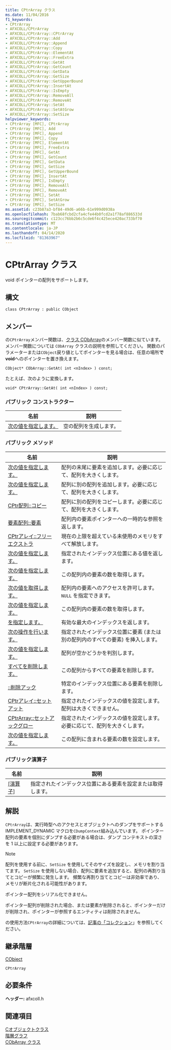 ```yaml
---
title: CPtrArray クラス
ms.date: 11/04/2016
f1_keywords:
- CPtrArray
- AFXCOLL/CPtrArray
- AFXCOLL/CPtrArray::CPtrArray
- AFXCOLL/CPtrArray::Add
- AFXCOLL/CPtrArray::Append
- AFXCOLL/CPtrArray::Copy
- AFXCOLL/CPtrArray::ElementAt
- AFXCOLL/CPtrArray::FreeExtra
- AFXCOLL/CPtrArray::GetAt
- AFXCOLL/CPtrArray::GetCount
- AFXCOLL/CPtrArray::GetData
- AFXCOLL/CPtrArray::GetSize
- AFXCOLL/CPtrArray::GetUpperBound
- AFXCOLL/CPtrArray::InsertAt
- AFXCOLL/CPtrArray::IsEmpty
- AFXCOLL/CPtrArray::RemoveAll
- AFXCOLL/CPtrArray::RemoveAt
- AFXCOLL/CPtrArray::SetAt
- AFXCOLL/CPtrArray::SetAtGrow
- AFXCOLL/CPtrArray::SetSize
helpviewer_keywords:
- CPtrArray [MFC], CPtrArray
- CPtrArray [MFC], Add
- CPtrArray [MFC], Append
- CPtrArray [MFC], Copy
- CPtrArray [MFC], ElementAt
- CPtrArray [MFC], FreeExtra
- CPtrArray [MFC], GetAt
- CPtrArray [MFC], GetCount
- CPtrArray [MFC], GetData
- CPtrArray [MFC], GetSize
- CPtrArray [MFC], GetUpperBound
- CPtrArray [MFC], InsertAt
- CPtrArray [MFC], IsEmpty
- CPtrArray [MFC], RemoveAll
- CPtrArray [MFC], RemoveAt
- CPtrArray [MFC], SetAt
- CPtrArray [MFC], SetAtGrow
- CPtrArray [MFC], SetSize
ms.assetid: c23b87a3-bf84-49d6-a66b-61e999d0938a
ms.openlocfilehash: 7bab68fcbd2cfa4cfe44b0fcd2a1f78af886533d
ms.sourcegitcommit: c123cc76bb2b6c5cde6f4c425ece420ac733bf70
ms.translationtype: MT
ms.contentlocale: ja-JP
ms.lasthandoff: 04/14/2020
ms.locfileid: "81363967"
---
```

# <a name="cptrarray-class"></a>CPtrArray クラス

void ポインターの配列をサポートします。

## <a name="syntax"></a>構文

```
class CPtrArray : public CObject
```

## <a name="members"></a>メンバー

の`CPtrArray`メンバー関数は、[クラス CObArray](../../mfc/reference/cobarray-class.md)のメンバー関数に似ています。 メンバー関数については `CObArray` クラスの説明を参照してください。 関数のパラメーターまたは`CObject`戻り値としてポインターを見る場合は、任意の場所**で void**へのポインターを置き換えます。

`CObject* CObArray::GetAt( int <nIndex> ) const;`

たとえば、次のように変換します。

`void* CPtrArray::GetAt( int <nIndex> ) const;`

### <a name="public-constructors"></a>パブリック コンストラクター

|名前|説明|
|----------|-----------------|
|[次の値を指定します。](../../mfc/reference/cobarray-class.md#cobarray)|空の配列を生成します。|

### <a name="public-methods"></a>パブリック メソッド

|名前|説明|
|----------|-----------------|
|[次の値を指定します。](../../mfc/reference/cobarray-class.md#add)|配列の末尾に要素を追加します。必要に応じて、配列を大きくします。|
|[次の値を指定します。](../../mfc/reference/cobarray-class.md#append)|配列に別の配列を追加します。必要に応じて、配列を大きくします。|
|[CPtr配列::コピー](../../mfc/reference/cobarray-class.md#copy)|配列に別の配列をコピーします。必要に応じて、配列を大きくします。|
|[要素配列::要素](../../mfc/reference/cobarray-class.md#elementat)|配列内の要素ポインターへの一時的な参照を返します。|
|[CPtrアレイ::フリーエクストラ](../../mfc/reference/cobarray-class.md#freeextra)|現在の上限を超えている未使用のメモリをすべて解放します。|
|[次の値を指定します。](../../mfc/reference/cobarray-class.md#getat)|指定されたインデックス位置にある値を返します。|
|[次の値を指定します。](../../mfc/reference/cobarray-class.md#getcount)|この配列内の要素の数を取得します。|
|[次の値を取得します。](../../mfc/reference/cobarray-class.md#getdata)|配列内の要素へのアクセスを許可します。 `NULL` を指定できます。|
|[次の値を指定します。](../../mfc/reference/cobarray-class.md#getsize)|この配列内の要素の数を取得します。|
|[を指定します。](../../mfc/reference/cobarray-class.md#getupperbound)|有効な最大のインデックスを返します。|
|[次の操作を行います。](../../mfc/reference/cobarray-class.md#insertat)|指定されたインデックス位置に要素 (または別の配列内のすべての要素) を挿入します。|
|[次の値を指定します。](../../mfc/reference/cobarray-class.md#isempty)|配列が空かどうかを判別します。|
|[すべてを削除します。](../../mfc/reference/cobarray-class.md#removeall)|この配列からすべての要素を削除します。|
|[::削除アック](../../mfc/reference/cobarray-class.md#removeat)|特定のインデックス位置にある要素を削除します。|
|[CPtrアレイ::セットアット](../../mfc/reference/cobarray-class.md#setat)|指定されたインデックスの値を設定します。配列は大きくできません。|
|[CPtrArray::セットアックグロー](../../mfc/reference/cobarray-class.md#setatgrow)|指定されたインデックスの値を設定します。必要に応じて、配列を大きくします。|
|[次の値を指定します。](../../mfc/reference/cobarray-class.md#setsize)|この配列に含まれる要素の数を設定します。|

### <a name="public-operators"></a>パブリック演算子

|名前|説明|
|----------|-----------------|
|[\[演算子\]](../../mfc/reference/cobarray-class.md#operator_at)|指定されたインデックス位置にある要素を設定または取得します。|

## <a name="remarks"></a>解説

`CPtrArray`は、実行時型へのアクセスとオブジェクトへのダンプをサポートするIMPLEMENT_DYNAMIC マクロを`CDumpContext`組み込んでいます。 ポインター配列の要素を個別にダンプする必要がある場合は、ダンプ コンテキストの深さを 1 以上に設定する必要があります。

> [!NOTE]
> 配列を使用する前に、`SetSize` を使用してそのサイズを設定し、メモリを割り当てます。 `SetSize` を使用しない場合、配列に要素を追加すると、配列の再割り当てとコピーが頻繁に発生します。 頻繁な再割り当てとコピーは非効率であり、メモリが断片化される可能性があります。

ポインター配列をシリアル化できません。

ポインター配列が削除された場合、または要素が削除されると、ポインターだけが削除され、ポインターが参照するエンティティは削除されません。

の使用方法`CPtrArray`の詳細については、[記事の「コレクション](../../mfc/collections.md)」を参照してください。

## <a name="inheritance-hierarchy"></a>継承階層

[CObject](../../mfc/reference/cobject-class.md)

`CPtrArray`

## <a name="requirements"></a>必要条件

**ヘッダー:** afxcoll.h

## <a name="see-also"></a>関連項目

[Cオブジェクトクラス](../../mfc/reference/cobject-class.md)<br/>
[階層グラフ](../../mfc/hierarchy-chart.md)<br/>
[CObArray クラス](../../mfc/reference/cobarray-class.md)
